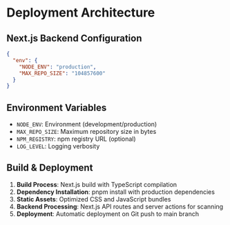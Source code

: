 # Deployment Architecture

## Next.js Backend Configuration
```json
{
  "env": {
    "NODE_ENV": "production",
    "MAX_REPO_SIZE": "104857600"
  }
}
```

## Environment Variables
- `NODE_ENV`: Environment (development/production)
- `MAX_REPO_SIZE`: Maximum repository size in bytes
- `NPM_REGISTRY`: npm registry URL (optional)
- `LOG_LEVEL`: Logging verbosity

## Build & Deployment
1. **Build Process**: Next.js build with TypeScript compilation
2. **Dependency Installation**: pnpm install with production dependencies
3. **Static Assets**: Optimized CSS and JavaScript bundles
4. **Backend Processing**: Next.js API routes and server actions for scanning
5. **Deployment**: Automatic deployment on Git push to main branch
